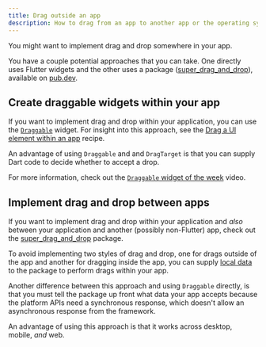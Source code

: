 ```yaml
---
title: Drag outside an app
description: How to drag from an app to another app or the operating system.
---
```


You might want to implement
drag and drop somewhere in your app.

You have a couple potential approaches
that you can take. One directly uses
Flutter widgets and the other uses a package
([super_drag_and_drop][]), available on [pub.dev][].

[pub.dev]: {{site.pub}}
[super_drag_and_drop]: {{site.pub-pkg}}/super_drag_and_drop

## Create draggable widgets within your app

If you want to implement drag and drop within
your application, you can use the [`Draggable`][]
widget. For insight into this approach, see
the [Drag a UI element within an app][] recipe.

An advantage of using `Draggable` and
and `DragTarget` is that you can supply
Dart code to decide whether to accept a drop.

For more information, check out the
[`Draggable` widget of the week][video] video.

[Drag a UI element within an app]: {{site.url}}/cookbook/effects/drag-a-widget
[`Draggable`]:  {{site.api}}/flutter/widgets/Draggable-class.html
[`DragTarget`]: {{site.api}}/flutter/widgets/DragTarget-class.html
[local data]: {{site.pub-api}}/super_drag_and_drop/latest/super_drag_and_drop/DragItem/localData.html
[video]: https://youtu.be/q4x2G_9-Mu0?si=T4679e90U2yrloCs

## Implement drag and drop between apps

If you want to implement drag and drop within
your application and _also_ between your
application and another (possibly non-Flutter) app,
check out the [super_drag_and_drop][] package.

To avoid implementing two styles of drag and drop,
one for drags outside of the app and another for
dragging inside the app,
you can supply [local data][] to the package to
perform drags within your app.

Another difference between this approach and
using `Draggable` directly,
is that you must tell the package up front
what data your app accepts because the platform
APIs need a synchronous response, which doesn't
allow an asynchronous response from the framework.

An advantage of using this approach is that it
works across desktop, mobile, _and_ web.
